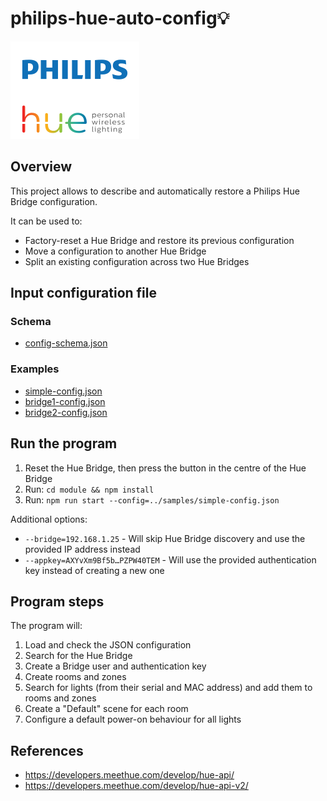 # philips-hue-auto-config💡

[![](./res/idrKrdVpQk.svg)](https://www.philips-hue.com/)

## Overview

This project allows to describe and automatically restore a Philips Hue Bridge configuration.

It can be used to:
* Factory-reset a Hue Bridge and restore its previous configuration
* Move a configuration to another Hue Bridge 
* Split an existing configuration across two Hue Bridges

## Input configuration file

### Schema
* [config-schema.json](./module/src/config/config-schema.json)

### Examples
* [simple-config.json](./samples/simple-config.json)
* [bridge1-config.json](./samples/bridge1-config.json)
* [bridge2-config.json](./samples/bridge2-config.json)

## Run the program

1. Reset the Hue Bridge, then press the button in the centre of the Hue Bridge
2. Run: `cd module && npm install` 
3. Run: `npm run start --config=../samples/simple-config.json`

Additional options:
* `--bridge=192.168.1.25` - Will skip Hue Bridge discovery and use the provided IP address instead
* `--appkey=AXYvXm9Bf5b…PZPW40TEM` - Will use the provided authentication key instead of creating a new one

## Program steps

The program will:

1. Load and check the JSON configuration
2. Search for the Hue Bridge
3. Create a Bridge user and authentication key
4. Create rooms and zones
5. Search for lights (from their serial and MAC address) and add them to rooms and zones
6. Create a "Default" scene for each room
7. Configure a default power-on behaviour for all lights

## References

* https://developers.meethue.com/develop/hue-api/
* https://developers.meethue.com/develop/hue-api-v2/